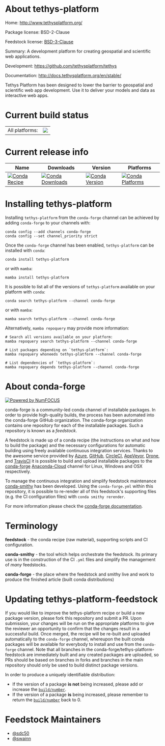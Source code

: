 About tethys-platform
=====================

Home: http://www.tethysplatform.org/

Package license: BSD-2-Clause

Feedstock license: [BSD-3-Clause](https://github.com/conda-forge/tethys-platform-feedstock/blob/main/LICENSE.txt)

Summary: A development platform for creating geospatial and scientific web applications.

Development: https://github.com/tethysplatform/tethys

Documentation: http://docs.tethysplatform.org/en/stable/

Tethys Platform has been designed to lower the barrier to geospatial and
scientific web app development. Use it to deliver your models and data as
interactive web apps.


Current build status
====================


<table><tr><td>All platforms:</td>
    <td>
      <a href="https://dev.azure.com/conda-forge/feedstock-builds/_build/latest?definitionId=17222&branchName=main">
        <img src="https://dev.azure.com/conda-forge/feedstock-builds/_apis/build/status/tethys-platform-feedstock?branchName=main">
      </a>
    </td>
  </tr>
</table>

Current release info
====================

| Name | Downloads | Version | Platforms |
| --- | --- | --- | --- |
| [![Conda Recipe](https://img.shields.io/badge/recipe-tethys--platform-green.svg)](https://anaconda.org/conda-forge/tethys-platform) | [![Conda Downloads](https://img.shields.io/conda/dn/conda-forge/tethys-platform.svg)](https://anaconda.org/conda-forge/tethys-platform) | [![Conda Version](https://img.shields.io/conda/vn/conda-forge/tethys-platform.svg)](https://anaconda.org/conda-forge/tethys-platform) | [![Conda Platforms](https://img.shields.io/conda/pn/conda-forge/tethys-platform.svg)](https://anaconda.org/conda-forge/tethys-platform) |

Installing tethys-platform
==========================

Installing `tethys-platform` from the `conda-forge` channel can be achieved by adding `conda-forge` to your channels with:

```
conda config --add channels conda-forge
conda config --set channel_priority strict
```

Once the `conda-forge` channel has been enabled, `tethys-platform` can be installed with `conda`:

```
conda install tethys-platform
```

or with `mamba`:

```
mamba install tethys-platform
```

It is possible to list all of the versions of `tethys-platform` available on your platform with `conda`:

```
conda search tethys-platform --channel conda-forge
```

or with `mamba`:

```
mamba search tethys-platform --channel conda-forge
```

Alternatively, `mamba repoquery` may provide more information:

```
# Search all versions available on your platform:
mamba repoquery search tethys-platform --channel conda-forge

# List packages depending on `tethys-platform`:
mamba repoquery whoneeds tethys-platform --channel conda-forge

# List dependencies of `tethys-platform`:
mamba repoquery depends tethys-platform --channel conda-forge
```


About conda-forge
=================

[![Powered by
NumFOCUS](https://img.shields.io/badge/powered%20by-NumFOCUS-orange.svg?style=flat&colorA=E1523D&colorB=007D8A)](https://numfocus.org)

conda-forge is a community-led conda channel of installable packages.
In order to provide high-quality builds, the process has been automated into the
conda-forge GitHub organization. The conda-forge organization contains one repository
for each of the installable packages. Such a repository is known as a *feedstock*.

A feedstock is made up of a conda recipe (the instructions on what and how to build
the package) and the necessary configurations for automatic building using freely
available continuous integration services. Thanks to the awesome service provided by
[Azure](https://azure.microsoft.com/en-us/services/devops/), [GitHub](https://github.com/),
[CircleCI](https://circleci.com/), [AppVeyor](https://www.appveyor.com/),
[Drone](https://cloud.drone.io/welcome), and [TravisCI](https://travis-ci.com/)
it is possible to build and upload installable packages to the
[conda-forge](https://anaconda.org/conda-forge) [Anaconda-Cloud](https://anaconda.org/)
channel for Linux, Windows and OSX respectively.

To manage the continuous integration and simplify feedstock maintenance
[conda-smithy](https://github.com/conda-forge/conda-smithy) has been developed.
Using the ``conda-forge.yml`` within this repository, it is possible to re-render all of
this feedstock's supporting files (e.g. the CI configuration files) with ``conda smithy rerender``.

For more information please check the [conda-forge documentation](https://conda-forge.org/docs/).

Terminology
===========

**feedstock** - the conda recipe (raw material), supporting scripts and CI configuration.

**conda-smithy** - the tool which helps orchestrate the feedstock.
                   Its primary use is in the construction of the CI ``.yml`` files
                   and simplify the management of *many* feedstocks.

**conda-forge** - the place where the feedstock and smithy live and work to
                  produce the finished article (built conda distributions)


Updating tethys-platform-feedstock
==================================

If you would like to improve the tethys-platform recipe or build a new
package version, please fork this repository and submit a PR. Upon submission,
your changes will be run on the appropriate platforms to give the reviewer an
opportunity to confirm that the changes result in a successful build. Once
merged, the recipe will be re-built and uploaded automatically to the
`conda-forge` channel, whereupon the built conda packages will be available for
everybody to install and use from the `conda-forge` channel.
Note that all branches in the conda-forge/tethys-platform-feedstock are
immediately built and any created packages are uploaded, so PRs should be based
on branches in forks and branches in the main repository should only be used to
build distinct package versions.

In order to produce a uniquely identifiable distribution:
 * If the version of a package **is not** being increased, please add or increase
   the [``build/number``](https://docs.conda.io/projects/conda-build/en/latest/resources/define-metadata.html#build-number-and-string).
 * If the version of a package **is** being increased, please remember to return
   the [``build/number``](https://docs.conda.io/projects/conda-build/en/latest/resources/define-metadata.html#build-number-and-string)
   back to 0.

Feedstock Maintainers
=====================

* [@sdc50](https://github.com/sdc50/)
* [@swainn](https://github.com/swainn/)

